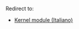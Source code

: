 Redirect to:

*   [Kernel module (Italiano)](/index.php/Kernel_module_(Italiano) "Kernel module (Italiano)")
